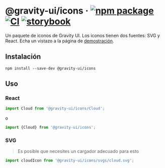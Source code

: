# @gravity-ui/icons &middot; [![npm package](https://img.shields.io/npm/v/@gravity-ui/icons)](https://www.npmjs.com/package/@gravity-ui/icons) [![CI](https://img.shields.io/github/actions/workflow/status/gravity-ui/icons/.github/workflows/ci.yml?branch=main&label=CI&logo=github)](https://github.com/gravity-ui/icons/actions/workflows/ci.yml?query=branch:main) [![storybook](https://img.shields.io/badge/Storybook-deployed-ff4685)](https://preview.gravity-ui.com/icons/)

Un paquete de iconos de Gravity UI. Los iconos tienen dos fuentes: SVG y React. Echa un vistazo a la página de [demostración](https://preview.gravity-ui.com/icons/).

## Instalación

```shell
npm install --save-dev @gravity-ui/icons
```

## Uso

### React

```js
import Cloud from '@gravity-ui/icons/Cloud';
```

o

```js
import {Cloud} from '@gravity-ui/icons';
```

### SVG

> Es posible que necesites un cargador adecuado para esto

```js
import cloudIcon from '@gravity-ui/icons/svgs/cloud.svg';
```
